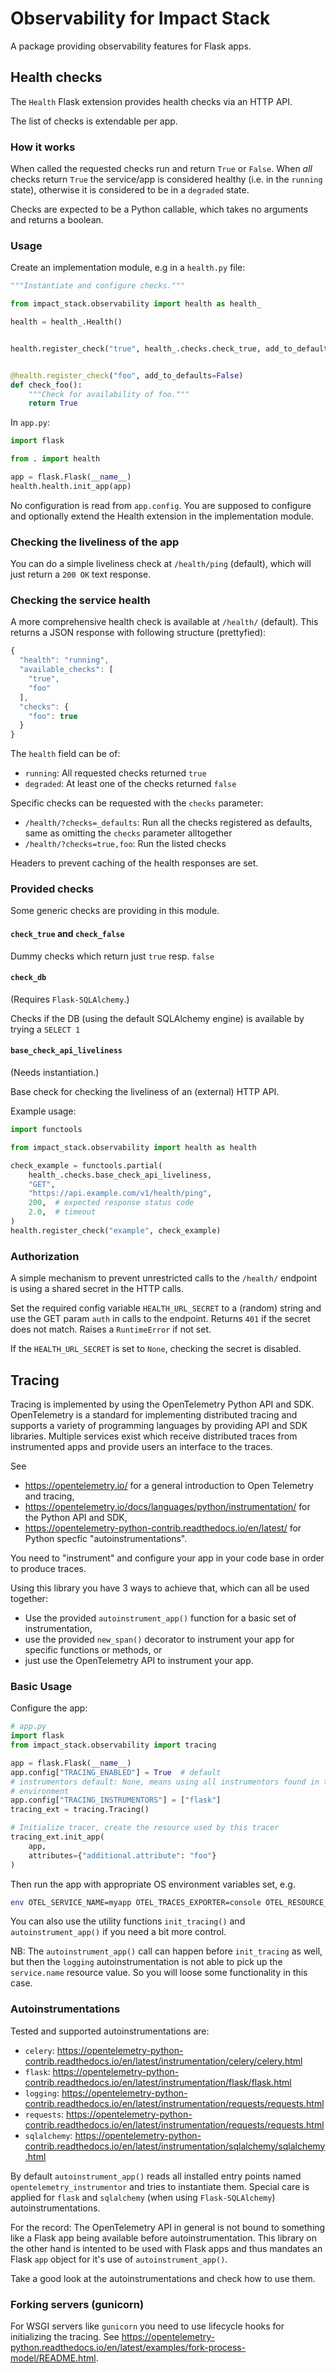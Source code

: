 # Observability for Impact Stack

A package providing observability features for Flask apps.

## Health checks

The `Health` Flask extension provides health checks via an HTTP API.

The list of checks is extendable per app.

### How it works

When called the requested checks run and return `True` or `False`. When *all*
checks return `True` the service/app is considered healthy (i.e. in the
`running` state), otherwise it is considered to be in a `degraded` state.

Checks are expected to be a Python callable, which takes no arguments and
returns a boolean.

### Usage

Create an implementation module, e.g in a `health.py` file:

```python
"""Instantiate and configure checks."""

from impact_stack.observability import health as health_

health = health_.Health()


health.register_check("true", health_.checks.check_true, add_to_defaults=False)


@health.register_check("foo", add_to_defaults=False)
def check_foo():
    """Check for availability of foo."""
    return True
```

In `app.py`:

```python
import flask

from . import health

app = flask.Flask(__name__)
health.health.init_app(app)
```

No configuration is read from `app.config`. You are supposed to configure and
optionally extend the Health extension in the implementation module.

### Checking the liveliness of the app

You can do a simple liveliness check at `/health/ping` (default), which will
just return a `200 OK` text response.

### Checking the service health

A more comprehensive health check is available at `/health/` (default).
This returns a JSON response with following structure (prettyfied):

```javascript
{
  "health": "running",
  "available_checks": [
    "true",
    "foo"
  ],
  "checks": {
    "foo": true
  }
}
```

The `health` field can be of:

- `running`: All requested checks returned `true`
- `degraded`: At least one of the checks returned `false`

Specific checks can be requested with the `checks` parameter:

- `/health/?checks=_defaults`: Run all the checks registered as defaults, same
  as omitting the `checks` parameter alltogether
- `/health/?checks=true,foo`: Run the listed checks

Headers to prevent caching of the health responses are set.

### Provided checks

Some generic checks are providing in this module.

#### `check_true` and `check_false`

Dummy checks which return just `true` resp. `false`

#### `check_db`

(Requires `Flask-SQLAlchemy`.)

Checks if the DB (using the default SQLAlchemy engine) is available by trying a `SELECT 1`

#### `base_check_api_liveliness`

(Needs instantiation.)

Base check for checking the liveliness of an (external) HTTP API.

Example usage:

```python
import functools

from impact_stack.observability import health as health

check_example = functools.partial(
    health_.checks.base_check_api_liveliness,
    "GET",
    "https://api.example.com/v1/health/ping",
    200,  # expected response status code
    2.0,  # timeout
)
health.register_check("example", check_example)
```

### Authorization

A simple mechanism to prevent unrestricted calls to the `/health/` endpoint is
using a shared secret in the HTTP calls.

Set the required config variable `HEALTH_URL_SECRET` to a (random) string and
use the GET param `auth` in calls to the endpoint.
Returns `401` if the secret does not match.
Raises a `RuntimeError` if not set.

If the `HEALTH_URL_SECRET` is set to `None`, checking the secret is disabled.

## Tracing

Tracing is implemented by using the OpenTelemetry Python API and SDK.
OpenTelemetry is a standard for implementing distributed tracing and supports a variety of programming languages by providing API and SDK libraries.
Multiple services exist which receive distributed traces from instrumented apps and provide users an interface to the traces.

See

- <https://opentelemetry.io/> for a general introduction to Open Telemetry and tracing,
- <https://opentelemetry.io/docs/languages/python/instrumentation/> for the Python API and SDK,
- <https://opentelemetry-python-contrib.readthedocs.io/en/latest/> for Python specfic "autoinstrumentations".

You need to "instrument" and configure your app in your code base in order to produce traces.

Using this library you have 3 ways to achieve that, which can all be used together:

- Use the provided `autoinstrument_app()` function for a basic set of instrumentation,
- use the provided `new_span()` decorator to instrument your app for specific functions or methods, or
- just use the OpenTelemetry API to instrument your app.

### Basic Usage

Configure the app:

```python
# app.py
import flask
from impact_stack.observability import tracing

app = flask.Flask(__name__)
app.config["TRACING_ENABLED"] = True  # default
# instrumentors default: None, means using all instrumentors found in the Python
# environment
app.config["TRACING_INSTRUMENTORS"] = ["flask"]
tracing_ext = tracing.Tracing()

# Initialize tracer, create the resource used by this tracer
tracing_ext.init_app(
    app,
    attributes={"additional.attribute": "foo"}
)
```

Then run the app with appropriate OS environment variables set, e.g.

```bash
env OTEL_SERVICE_NAME=myapp OTEL_TRACES_EXPORTER=console OTEL_RESOURCE_ATTRIBUTES=foo.bar=baz flask run
```

You can also use the utility functions `init_tracing()` and `autoinstrument_app()` if you need a bit more control.

NB: The `autoinstrument_app()` call can happen before `init_tracing` as well, but then the `logging` autoinstrumentation is not able to pick up the `service.name` resource value. So you will loose some functionality in this case.

### Autoinstrumentations

Tested and supported autoinstrumentations are:

- `celery`: <https://opentelemetry-python-contrib.readthedocs.io/en/latest/instrumentation/celery/celery.html>
- `flask`: <https://opentelemetry-python-contrib.readthedocs.io/en/latest/instrumentation/flask/flask.html>
- `logging`: <https://opentelemetry-python-contrib.readthedocs.io/en/latest/instrumentation/requests/requests.html>
- `requests`: <https://opentelemetry-python-contrib.readthedocs.io/en/latest/instrumentation/requests/requests.html>
- `sqlalchemy`: <https://opentelemetry-python-contrib.readthedocs.io/en/latest/instrumentation/sqlalchemy/sqlalchemy.html>

By default `autoinstrument_app()` reads all installed entry points named `opentelemetry_instrumentor` and tries to instantiate them. Special care is applied for `flask` and `sqlalchemy` (when using `Flask-SQLAlchemy`) autoinstrumentations.

For the record: The OpenTelemetry API in general is not bound to something like a Flask app being available before autoinstrumentation. This library on the other hand is intented to be used with Flask apps and thus mandates an Flask `app` object for it's use of `autoinstrument_app()`.

Take a good look at the autoinstrumentations and check how to use them.

### Forking servers (gunicorn)

For WSGI servers like `gunicorn` you need to use lifecycle hooks for initializing the tracing.
See <https://opentelemetry-python.readthedocs.io/en/latest/examples/fork-process-model/README.html>.
